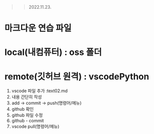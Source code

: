 >> 2022.11.23. 
# 마크다운 연습 파일

# local(내컴퓨터) : oss 폴더
# remote(깃허브 원격) : vscodePython
1. vscode 파일 추가 :text02.md
2. 내용 간단히 작성
3. add -> commit -> push(명령어/메뉴)
4. github 확인
5. github 파일 수정
6. github - commit
7. vscode pull(명령어/메뉴)

